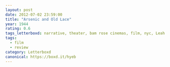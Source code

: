 ```yaml
---
layout: post 
date: 2012-07-02 23:59:00
title: "Arsenic and Old Lace"
year: 1944
rating: 0.6
tags_letterboxd: narrative, theater, bam rose cinemas, film, nyc, Leah
tags:
  - film
  - review
category: Letterboxd
canonical: https://boxd.it/hyeb
---
```

